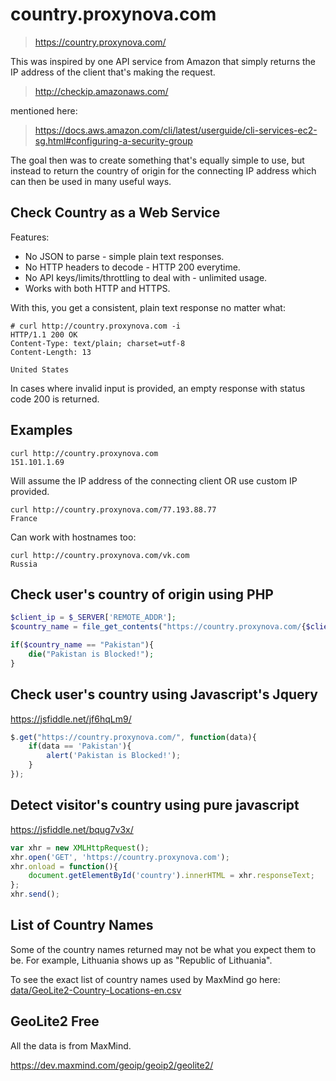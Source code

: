 # country.proxynova.com

> https://country.proxynova.com/

This was inspired by one API service from Amazon that simply returns the IP address of the client that's making the request.

> http://checkip.amazonaws.com/

mentioned here:

> https://docs.aws.amazon.com/cli/latest/userguide/cli-services-ec2-sg.html#configuring-a-security-group

The goal then was to create something that's equally simple to use, 
but instead to return the country of origin for the connecting IP address 
which can then be used in many useful ways.

## Check Country as a Web Service

Features:

- No JSON to parse - simple plain text responses.
- No HTTP headers to decode - HTTP 200 everytime.
- No API keys/limits/throttling to deal with - unlimited usage.
- Works with both HTTP and HTTPS.

With this, you get a consistent, plain text response no matter what:

```shell
# curl http://country.proxynova.com -i
HTTP/1.1 200 OK
Content-Type: text/plain; charset=utf-8
Content-Length: 13

United States
```

In cases where invalid input is provided, an empty response with status code 200 is returned.

## Examples

```shell
curl http://country.proxynova.com
151.101.1.69
```

Will assume the IP address of the connecting client OR use custom IP provided.

```shell
curl http://country.proxynova.com/77.193.88.77
France
```

Can work with hostnames too:

```shell
curl http://country.proxynova.com/vk.com
Russia
```

## Check user's country of origin using PHP

```php
$client_ip = $_SERVER['REMOTE_ADDR'];
$country_name = file_get_contents("https://country.proxynova.com/{$client_ip}");

if($country_name == "Pakistan"){
    die("Pakistan is Blocked!");
}
```

## Check user's country using Javascript's Jquery

https://jsfiddle.net/jf6hqLm9/

```javascript
$.get("https://country.proxynova.com/", function(data){
    if(data == 'Pakistan'){
        alert('Pakistan is Blocked!');
    }
});
```

## Detect visitor's country using pure javascript

https://jsfiddle.net/bqug7v3x/

```javascript
var xhr = new XMLHttpRequest();
xhr.open('GET', 'https://country.proxynova.com');
xhr.onload = function(){
	document.getElementById('country').innerHTML = xhr.responseText;
};
xhr.send();
```

## List of Country Names

Some of the country names returned may not be what you expect them to be.
For example, Lithuania shows up as "Republic of Lithuania".

To see the exact list of country names used by MaxMind go here:  
[data/GeoLite2-Country-Locations-en.csv](https://github.com/Athlon1600/country.proxynova.com/blob/master/data/GeoLite2-Country-Locations-en.csv)


## GeoLite2 Free

All the data is from MaxMind.

https://dev.maxmind.com/geoip/geoip2/geolite2/
